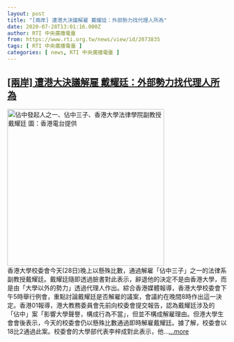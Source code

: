 ```yaml
---
layout: post
title: "[兩岸] 遭港大決議解雇 戴耀廷：外部勢力找代理人所為"
date: 2020-07-28T13:01:16.000Z
author: RTI 中央廣播電臺
from: https://www.rti.org.tw/news/view/id/2073835
tags: [ RTI 中央廣播電臺 ]
categories: [ news, RTI 中央廣播電臺 ]
---
```

<!--1595941276000-->
[[兩岸] 遭港大決議解雇 戴耀廷：外部勢力找代理人所為](https://www.rti.org.tw/news/view/id/2073835)
------

<div>
<img src="https://static.rti.org.tw/assets/thumbnails/2020/07/13/1f838eb7757a346370c7c7139d7a8df2.png" width="360" alt="佔中發起人之一、佔中三子、香港大學法律學院副教授戴耀廷 圖：香港電台提供" title="佔中發起人之一、佔中三子、香港大學法律學院副教授戴耀廷 圖：香港電台提供"><br>香港大學校委會今天(28日)晚上以懸殊比數，通過解雇「佔中三子」之一的法律系副教授戴耀廷。戴耀廷隨即透過臉書對此表示，辭退他的決定不是由香港大學，而是由「大學以外的勢力」透過代理人作出。綜合香港媒體報導，香港大學校委會下午5時舉行例會，重點討論戴耀廷是否解雇的議案，會議約在晚間8時作出這一決定。香港01報導，港大教務委員會先前向校委會提交報告，認為戴耀廷涉及的「佔中」案「影響大學聲譽，構成行為不當」，但並不構成解雇理由。但港大學生會會後表示，今天的校委會仍以懸殊比數通過即時解雇戴耀廷。據了解，校委會以18比2通過此案。校委會的大學部代表李梓成對此表示，他...<a target="_blank" href="https://www.rti.org.tw/news/view/id/2073835">...more</a>
</div>
